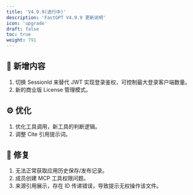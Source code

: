 ```yaml
---
title: 'V4.9.9(进行中)'
description: 'FastGPT V4.9.9 更新说明'
icon: 'upgrade'
draft: false
toc: true
weight: 791
---
```



## 🚀 新增内容

1. 切换 SessionId 来替代 JWT 实现登录鉴权，可控制最大登录客户端数量。
2. 新的商业版 License 管理模式。

## ⚙️ 优化

1. 优化工具调用，新工具的判断逻辑。
2. 调整 Cite 引用提示词。

## 🐛 修复

1. 无法正常获取应用历史保存/发布记录。
2. 成员创建 MCP 工具权限问题。
3. 来源引用展示，存在 ID 传递错误，导致提示无权操作该文件。
